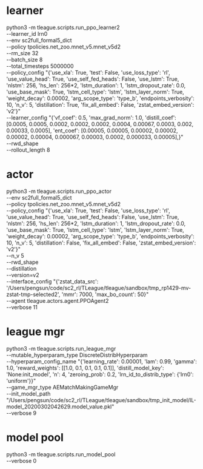 # learner

python3 -m tleague.scripts.run_ppo_learner2 \
 --learner_id lrn0 \
 --env sc2full_formal5_dict \
 --policy tpolicies.net_zoo.mnet_v5.mnet_v5d2 \
 --rm_size 32 \
 --batch_size 8 \
 --total_timesteps 5000000 \
 --policy_config "{'use_xla': True, 'test': False, 'use_loss_type': 'rl', 'use_value_head': True, 'use_self_fed_heads': False, 'use_lstm': True, 'nlstm': 256, 'hs_len': 256*2, 'lstm_duration': 1, 'lstm_dropout_rate': 0.0, 'use_base_mask': True, 'lstm_cell_type': 'lstm', 'lstm_layer_norm': True, 'weight_decay': 0.00002, 'arg_scope_type': 'type_b', 'endpoints_verbosity': 10, 'n_v': 5, 'distillation': True, 'fix_all_embed': False, 'zstat_embed_version': 'v2'}" \
 --learner_config "{'vf_coef': 0.5, 'max_grad_norm': 1.0, 'distill_coef': [0.0005, 0.0005, 0.0002, 0.0002, 0.0002, 0.0004, 0.00067, 0.0003, 0.002, 0.00033, 0.0005], 'ent_coef': [0.00005, 0.00005, 0.00002, 0.00002, 0.00002, 0.00004, 0.000067, 0.00003, 0.0002, 0.000033, 0.00005],}" \
 --rwd_shape \
 --rollout_length 8 

# actor

python3 -m tleague.scripts.run_ppo_actor \
 --env sc2full_formal5_dict \
 --policy tpolicies.net_zoo.mnet_v5.mnet_v5d2 \
 --policy_config "{'use_xla': True, 'test': False, 'use_loss_type': 'rl', 'use_value_head': True, 'use_self_fed_heads': False, 'use_lstm': True, 'nlstm': 256, 'hs_len': 256*2, 'lstm_duration': 1, 'lstm_dropout_rate': 0.0, 'use_base_mask': True, 'lstm_cell_type': 'lstm', 'lstm_layer_norm': True, 'weight_decay': 0.00002, 'arg_scope_type': 'type_b', 'endpoints_verbosity': 10, 'n_v': 5, 'distillation': False, 'fix_all_embed': False, 'zstat_embed_version': 'v2'}" \
 --n_v 5 \
 --rwd_shape \
 --distillation \
 --version=v2 \
 --interface_config "{'zstat_data_src': '/Users/pengsun/code/sc2_rl/TLeague/tleague/sandbox/tmp_rp1429-mv-zstat-tmp-selected2', 'mmr': 7000, 'max_bo_count': 50}" \
 --agent tleague.actors.agent.PPOAgent2 \
 --verbose 11


# league mgr

python3 -m tleague.scripts.run_league_mgr \
 --mutable_hyperparam_type DiscreteDistribHyperparam \
 --hyperparam_config_name "{'learning_rate': 0.00001, 'lam': 0.99, 'gamma': 1.0, 'reward_weights': [[1.0, 0.1, 0.1, 0.1, 0.1]], 'distill_model_key': 'None:init_model', 'n': 4, 'zeroing_prob': 0.2, 'lrn_id_to_distrib_type': {'lrn0': 'uniform'}}" \
 --game_mgr_type AEMatchMakingGameMgr \
 --init_model_path "/Users/pengsun/code/sc2_rl/TLeague/tleague/sandbox/tmp_init_model/IL-model_20200302042629.model_value.pkl" \
 --verbose 9

# model pool

python3 -m tleague.scripts.run_model_pool \
  --verbose 0